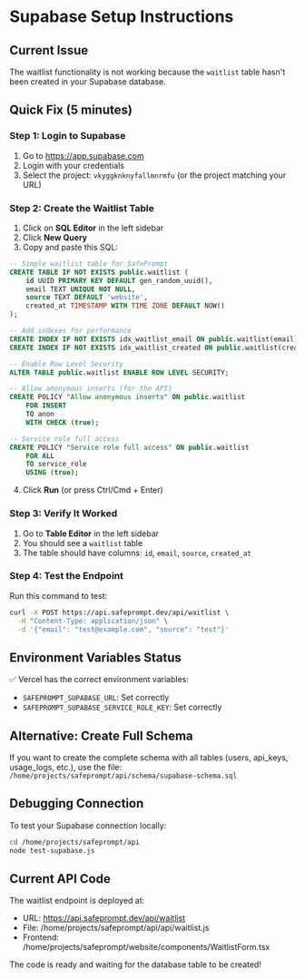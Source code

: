# Supabase Setup Instructions

## Current Issue
The waitlist functionality is not working because the `waitlist` table hasn't been created in your Supabase database.

## Quick Fix (5 minutes)

### Step 1: Login to Supabase
1. Go to https://app.supabase.com
2. Login with your credentials
3. Select the project: `vkyggknknyfallmnrmfu` (or the project matching your URL)

### Step 2: Create the Waitlist Table
1. Click on **SQL Editor** in the left sidebar
2. Click **New Query**
3. Copy and paste this SQL:

```sql
-- Simple waitlist table for SafePrompt
CREATE TABLE IF NOT EXISTS public.waitlist (
    id UUID PRIMARY KEY DEFAULT gen_random_uuid(),
    email TEXT UNIQUE NOT NULL,
    source TEXT DEFAULT 'website',
    created_at TIMESTAMP WITH TIME ZONE DEFAULT NOW()
);

-- Add indexes for performance
CREATE INDEX IF NOT EXISTS idx_waitlist_email ON public.waitlist(email);
CREATE INDEX IF NOT EXISTS idx_waitlist_created ON public.waitlist(created_at DESC);

-- Enable Row Level Security
ALTER TABLE public.waitlist ENABLE ROW LEVEL SECURITY;

-- Allow anonymous inserts (for the API)
CREATE POLICY "Allow anonymous inserts" ON public.waitlist
    FOR INSERT
    TO anon
    WITH CHECK (true);

-- Service role full access
CREATE POLICY "Service role full access" ON public.waitlist
    FOR ALL
    TO service_role
    USING (true);
```

4. Click **Run** (or press Ctrl/Cmd + Enter)

### Step 3: Verify It Worked
1. Go to **Table Editor** in the left sidebar
2. You should see a `waitlist` table
3. The table should have columns: `id`, `email`, `source`, `created_at`

### Step 4: Test the Endpoint
Run this command to test:
```bash
curl -X POST https://api.safeprompt.dev/api/waitlist \
  -H "Content-Type: application/json" \
  -d '{"email": "test@example.com", "source": "test"}'
```

## Environment Variables Status
✅ Vercel has the correct environment variables:
- `SAFEPROMPT_SUPABASE_URL`: Set correctly
- `SAFEPROMPT_SUPABASE_SERVICE_ROLE_KEY`: Set correctly

## Alternative: Create Full Schema
If you want to create the complete schema with all tables (users, api_keys, usage_logs, etc.), use the file:
`/home/projects/safeprompt/api/schema/supabase-schema.sql`

## Debugging Connection
To test your Supabase connection locally:
```bash
cd /home/projects/safeprompt/api
node test-supabase.js
```

## Current API Code
The waitlist endpoint is deployed at:
- URL: https://api.safeprompt.dev/api/waitlist
- File: /home/projects/safeprompt/api/api/waitlist.js
- Frontend: /home/projects/safeprompt/website/components/WaitlistForm.tsx

The code is ready and waiting for the database table to be created!